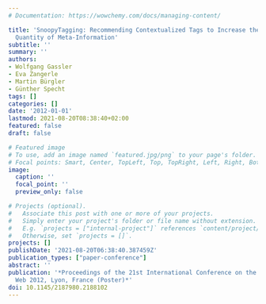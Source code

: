 ```yaml
---
# Documentation: https://wowchemy.com/docs/managing-content/

title: 'SnoopyTagging: Recommending Contextualized Tags to Increase the Quality and
  Quantity of Meta-Information'
subtitle: ''
summary: ''
authors:
- Wolfgang Gassler
- Eva Zangerle
- Martin Bürgler
- Günther Specht
tags: []
categories: []
date: '2012-01-01'
lastmod: 2021-08-20T08:38:40+02:00
featured: false
draft: false

# Featured image
# To use, add an image named `featured.jpg/png` to your page's folder.
# Focal points: Smart, Center, TopLeft, Top, TopRight, Left, Right, BottomLeft, Bottom, BottomRight.
image:
  caption: ''
  focal_point: ''
  preview_only: false

# Projects (optional).
#   Associate this post with one or more of your projects.
#   Simply enter your project's folder or file name without extension.
#   E.g. `projects = ["internal-project"]` references `content/project/deep-learning/index.md`.
#   Otherwise, set `projects = []`.
projects: []
publishDate: '2021-08-20T06:38:40.387459Z'
publication_types: ["paper-conference"]
abstract: ''
publication: '*Proceedings of the 21st International Conference on the World Wide
  Web 2012, Lyon, France (Poster)*'
doi: 10.1145/2187980.2188102
---
```

